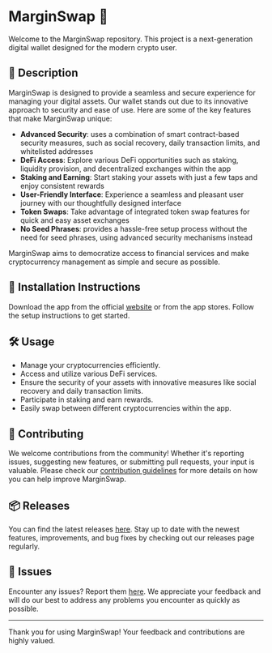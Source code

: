 
# MarginSwap 🚀

Welcome to the MarginSwap repository. This project is a next-generation digital wallet designed for the modern crypto user.

## 📜 Description

MarginSwap is designed to provide a seamless and secure experience for managing your digital assets. Our wallet stands out due to its innovative approach to security and ease of use. Here are some of the key features that make MarginSwap unique:

- **Advanced Security**: uses a combination of smart contract-based security measures, such as social recovery, daily transaction limits, and whitelisted addresses
- **DeFi Access**: Explore various DeFi opportunities such as staking, liquidity provision, and decentralized exchanges within the app
- **Staking and Earning**: Start staking your assets with just a few taps and enjoy consistent rewards
- **User-Friendly Interface**: Experience a seamless and pleasant user journey with our thoughtfully designed interface
- **Token Swaps**: Take advantage of integrated token swap features for quick and easy asset exchanges
- **No Seed Phrases**: provides a hassle-free setup process without the need for seed phrases, using advanced security mechanisms instead

MarginSwap aims to democratize access to financial services and make cryptocurrency management as simple and secure as possible.

## 🚀 Installation Instructions

Download the app from the official [website](https://www.example.com) or from the app stores. Follow the setup instructions to get started.

## 🛠️ Usage

- Manage your cryptocurrencies efficiently.
- Access and utilize various DeFi services.
- Ensure the security of your assets with innovative measures like social recovery and daily transaction limits.
- Participate in staking and earn rewards.
- Easily swap between different cryptocurrencies within the app.

## 🤝 Contributing

We welcome contributions from the community! Whether it's reporting issues, suggesting new features, or submitting pull requests, your input is valuable. Please check our [contribution guidelines](../../contributing) for more details on how you can help improve MarginSwap.

## 📦 Releases

You can find the latest releases [here](../../releases). Stay up to date with the newest features, improvements, and bug fixes by checking out our releases page regularly.

## 🐛 Issues

Encounter any issues? Report them [here](../../issues). We appreciate your feedback and will do our best to address any problems you encounter as quickly as possible.

---

Thank you for using MarginSwap! Your feedback and contributions are highly valued.
